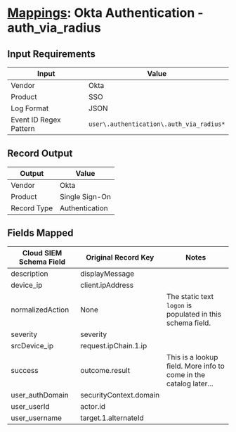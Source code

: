 # [Mappings](README.md): Okta Authentication - auth_via_radius

## Input Requirements

|Input|Value|
|-----|-----|
|Vendor|Okta|
|Product|SSO|
|Log Format|JSON|
|Event ID Regex Pattern|`user\.authentication\.auth_via_radius*`|

## Record Output

|Output|Value|
|------|-----|
|Vendor|Okta|
|Product|Single Sign-On|
|Record Type|Authentication|

## Fields Mapped

|Cloud SIEM Schema Field|Original Record Key|Notes|
|-----------------------|-------------------|-----|
|description|displayMessage||
|device_ip|client.ipAddress||
|normalizedAction|None|The static text `logon` is populated in this schema field.|
|severity|severity||
|srcDevice_ip|request.ipChain.1.ip||
|success|outcome.result|This is a lookup field. More info to come in the catalog later...|
|user_authDomain|securityContext.domain||
|user_userId|actor.id||
|user_username|target.1.alternateId||

